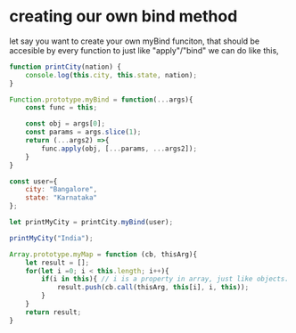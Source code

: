 # creating our own bind method


let say you want to create your own myBind funciton, that should be accesible by every function to just like "apply"/"bind" we can do like this,
```js
function printCity(nation) {
    console.log(this.city, this.state, nation);
}

Function.prototype.myBind = function(...args){
    const func = this;

    const obj = args[0];
    const params = args.slice(1);
    return (...args2) =>{
        func.apply(obj, [...params, ...args2]);
    }
}

const user={
    city: "Bangalore",
    state: "Karnataka"
};

let printMyCity = printCity.myBind(user);

printMyCity("India");
```

```js
Array.prototype.myMap = function (cb, thisArg){
    let result = [];
    for(let i =0; i < this.length; i++){
        if(i in this){ // i is a property in array, just like objects.
            result.push(cb.call(thisArg, this[i], i, this));
        }
    }
    return result;
}
```